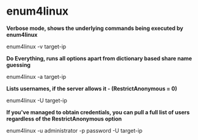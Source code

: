 # enum4linux

**Verbose mode, shows the underlying commands being executed by enum4linux** 

enum4linux -v target-ip 

**Do Everything, runs all options apart from dictionary based share name guessing** 

enum4linux -a target-ip 

**Lists usernames, if the server allows it - \(RestrictAnonymous = 0\)** 

enum4linux -U target-ip 

**If you've managed to obtain credentials, you can pull a full list of users regardless of the RestrictAnonymous option**

enum4linux -u administrator -p password -U target-ip 

